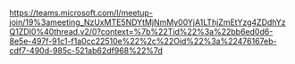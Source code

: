https://teams.microsoft.com/l/meetup-join/19%3ameeting_NzUxMTE5NDYtMjNmMy00YjA1LThjZmEtYzg4ZDdhYzQ1ZDI0%40thread.v2/0?context=%7b%22Tid%22%3a%22bb6ed0d6-8e5e-497f-91c1-f1a0cc22510e%22%2c%22Oid%22%3a%22476167eb-cdf7-490d-985c-521ab62df968%22%7d
